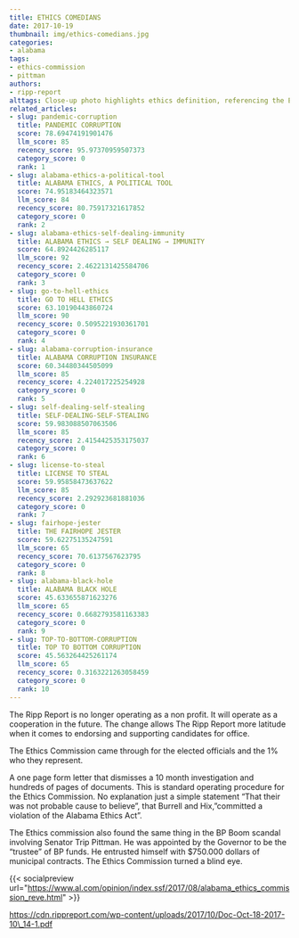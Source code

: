 ```yaml
---
title: ETHICS COMEDIANS
date: 2017-10-19
thumbnail: img/ethics-comedians.jpg
categories:
- alabama
tags:
- ethics-commission
- pittman
authors:
- ripp-report
alttags: Close-up photo highlights ethics definition, referencing the Ethics Commission’s dismissal of an investigation
related_articles:
- slug: pandemic-corruption
  title: PANDEMIC CORRUPTION
  score: 78.69474191901476
  llm_score: 85
  recency_score: 95.97370959507373
  category_score: 0
  rank: 1
- slug: alabama-ethics-a-political-tool
  title: ALABAMA ETHICS, A POLITICAL TOOL
  score: 74.95183464323571
  llm_score: 84
  recency_score: 80.75917321617852
  category_score: 0
  rank: 2
- slug: alabama-ethics-self-dealing-immunity
  title: ALABAMA ETHICS → SELF DEALING → IMMUNITY
  score: 64.8924426285117
  llm_score: 92
  recency_score: 2.4622131425584706
  category_score: 0
  rank: 3
- slug: go-to-hell-ethics
  title: GO TO HELL ETHICS
  score: 63.10190443860724
  llm_score: 90
  recency_score: 0.5095221930361701
  category_score: 0
  rank: 4
- slug: alabama-corruption-insurance
  title: ALABAMA CORRUPTION INSURANCE
  score: 60.34480344505099
  llm_score: 85
  recency_score: 4.224017225254928
  category_score: 0
  rank: 5
- slug: self-dealing-self-stealing
  title: SELF-DEALING-SELF-STEALING
  score: 59.983088507063506
  llm_score: 85
  recency_score: 2.4154425353175037
  category_score: 0
  rank: 6
- slug: license-to-steal
  title: LICENSE TO STEAL
  score: 59.95858473637622
  llm_score: 85
  recency_score: 2.292923681881036
  category_score: 0
  rank: 7
- slug: fairhope-jester
  title: THE FAIRHOPE JESTER
  score: 59.62275135247591
  llm_score: 65
  recency_score: 70.6137567623795
  category_score: 0
  rank: 8
- slug: alabama-black-hole
  title: ALABAMA BLACK HOLE
  score: 45.633655871623276
  llm_score: 65
  recency_score: 0.6682793581163383
  category_score: 0
  rank: 9
- slug: TOP-TO-BOTTOM-CORRUPTION
  title: TOP TO BOTTOM CORRUPTION
  score: 45.563264425261174
  llm_score: 65
  recency_score: 0.3163221263058459
  category_score: 0
  rank: 10
---
```

The Ripp Report is no longer operating as a non profit. It will operate as a cooperation in the future. The change allows The Ripp Report more latitude when it comes to endorsing and supporting candidates for office.

The Ethics Commission came through for the elected officials and the 1% who they represent.

A one page form letter that dismisses a 10 month investigation and hundreds of pages of documents. This is standard operating procedure for the Ethics Commission. No explanation just a simple statement “That their was not probable cause to believe”, that Burrell and Hix,”committed a violation of the Alabama Ethics Act”.

The Ethics commission also found the same thing in the BP Boom scandal involving Senator Trip Pittman. He was appointed by the Governor to be the “trustee” of BP funds. He entrusted himself with $750.000 dollars of municipal contracts. The Ethics Commission turned a blind eye.

{{< socialpreview url="https://www.al.com/opinion/index.ssf/2017/08/alabama_ethics_commission_reve.html" >}}

https://cdn.rippreport.com/wp-content/uploads/2017/10/Doc-Oct-18-2017-10\_14-1.pdf

